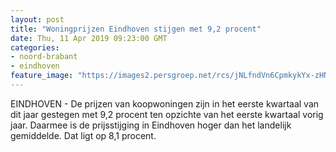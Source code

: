 ```yaml
---
layout: post
title: "Woningprijzen Eindhoven stijgen met 9,2 procent"
date: Thu, 11 Apr 2019 09:23:00 GMT
categories: 
- noord-brabant 
- eindhoven 
feature_image: "https://images2.persgroep.net/rcs/jNLfndVn6CpmkykYx-zHN5U2IWs/diocontent/105712343/_fitwidth/400/?appId=21791a8992982cd8da851550a453bd7f&quality=0.7"
---
```


EINDHOVEN - De prijzen van koopwoningen zijn in het eerste kwartaal van dit jaar gestegen met 9,2 procent ten opzichte van het eerste kwartaal vorig jaar. Daarmee is de prijsstijging in Eindhoven hoger dan het landelijk gemiddelde. Dat ligt op 8,1 procent.
